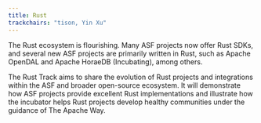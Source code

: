 ```yaml
---
title: Rust
trackchairs: "tison, Yin Xu"
---
```


The Rust ecosystem is flourishing. Many ASF projects now offer Rust SDKs, and several new ASF projects are primarily written in Rust, such as Apache OpenDAL and Apache HoraeDB (Incubating), among others.

The Rust Track aims to share the evolution of Rust projects and integrations within the ASF and broader open-source ecosystem. It will demonstrate how ASF projects provide excellent Rust implementations and illustrate how the incubator helps Rust projects develop healthy communities under the guidance of The Apache Way.